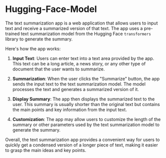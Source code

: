 # Hugging-Face-Model

The text summarization app is a web application that allows users to input text and receive a summarized version of that text. The app uses a pre-trained text summarization model from the Hugging Face `transformers` library to generate the summary.

Here's how the app works:

1. **Input Text**: Users can enter text into a text area provided by the app. This text can be a long article, a news story, or any other type of document that the user wants to summarize.

2. **Summarization**: When the user clicks the "Summarize" button, the app sends the input text to the text summarization model. The model processes the text and generates a summarized version of it.

3. **Display Summary**: The app then displays the summarized text to the user. This summary is usually shorter than the original text but contains the main points and key information from the input text.

4. **Customization**: The app may allow users to customize the length of the summary or other parameters used by the text summarization model to generate the summary.

Overall, the text summarization app provides a convenient way for users to quickly get a condensed version of a longer piece of text, making it easier to grasp the main ideas and key points.
